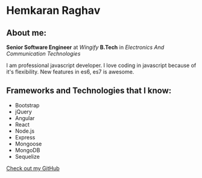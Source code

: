 # Hemkaran Raghav

## About me:

**Senior Software Engineer** at *Wingify*
**B.Tech** in *Electronics And Communication Technologies*

I am professional javascript developer. I love coding in javascript because of it's flexibility. New features in es6, es7 is awesome.

## Frameworks and Technologies that I know:

- Bootstrap
- jQuery
- Angular
- React
- Node.js
- Express
- Mongoose
- MongoDB
- Sequelize

[Check out my GitHub](https://github.com/hemkaran)

